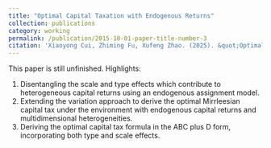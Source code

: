 ```yaml
---
title: "Optimal Capital Taxation with Endogenous Returns"
collection: publications
category: working
permalink: /publication/2015-10-01-paper-title-number-3
citation: 'Xiaoyong Cui, Zhiming Fu, Xufeng Zhao. (2025). &quot;Optimal Capital Taxation with Endogenous Returns.&quot; <i>Working paper.'
---
```


This paper is still unfinished. 
Highlights: 
1. Disentangling the scale and type effects which contribute to heterogeneous capital returns using an endogenous assignment model.
2. Extending the variation approach to derive the optimal Mirrleesian capital tax under the environment with endogenous capital returns and multidimensional heterogeneities.
3. Deriving the optimal capital tax formula in the ABC plus D form, incorporating both type and scale effects. 
